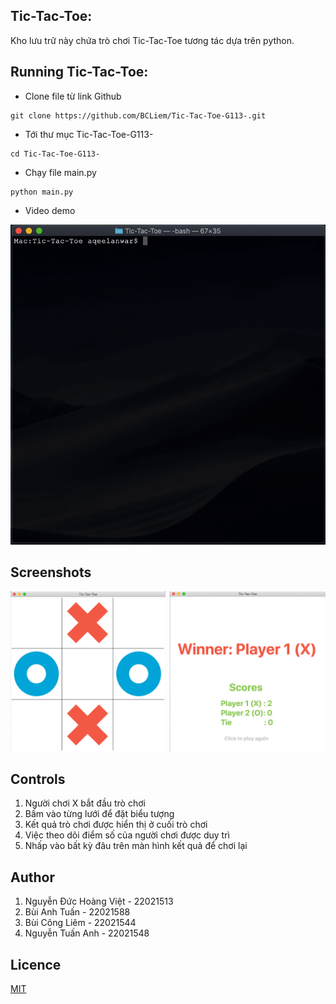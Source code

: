 ## Tic-Tac-Toe:
Kho lưu trữ này chứa trò chơi Tic-Tac-Toe tương tác dựa trên python.
## Running Tic-Tac-Toe:
* Clone file từ link Github
```
git clone https://github.com/BCLiem/Tic-Tac-Toe-G113-.git
```
* Tới thư mục Tic-Tac-Toe-G113-
```
cd Tic-Tac-Toe-G113-
```
* Chạy file main.py 
```
python main.py
```
* Video demo
  
<p align="center">
<img src="preview.gif">
</p>

## Screenshots
<p align="center">
<img width=1000 src="screenshot.png">

</p>

## Controls
1. Người chơi X bắt đầu trò chơi
2. Bấm vào từng lưới để đặt biểu tượng
3. Kết quả trò chơi được hiển thị ở cuối trò chơi
4. Việc theo dõi điểm số của người chơi được duy trì
5. Nhấp vào bất kỳ đâu trên màn hình kết quả để chơi lại

## Author
1. Nguyễn Đức Hoàng Việt - 22021513
2. Bùi Anh Tuấn - 22021588
3. Bùi Công Liêm - 22021544
4. Nguyễn Tuấn Anh - 22021548

## Licence
[MIT](https://choosealicense.com/licenses/mit/)
